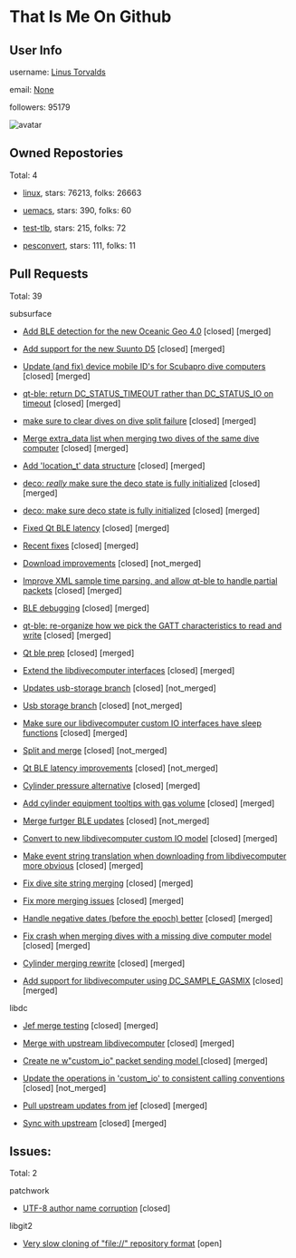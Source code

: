 # That Is Me On Github
## User Info
username: [Linus Torvalds](https://github.com/torvalds)

email: [None](None)

followers: 95179

![avatar](https://avatars0.githubusercontent.com/u/1024025?v=4 "avatar")

        
## Owned Repostories
Total: 4
        
* [linux](https://github.com/torvalds/linux), stars: 76213, folks: 26663
            
* [uemacs](https://github.com/torvalds/uemacs), stars: 390, folks: 60
            
* [test-tlb](https://github.com/torvalds/test-tlb), stars: 215, folks: 72
            
* [pesconvert](https://github.com/torvalds/pesconvert), stars: 111, folks: 11
            
## Pull Requests
Total: 39

subsurface
            
* [Add BLE detection for the new Oceanic Geo 4.0](https://github.com/Subsurface-divelog/subsurface/pull/2115) \[closed\] \[merged\]
                
* [Add support for the new Suunto D5](https://github.com/Subsurface-divelog/subsurface/pull/2095) \[closed\] \[merged\]
                
* [Update (and fix) device mobile ID's for Scubapro dive computers](https://github.com/Subsurface-divelog/subsurface/pull/2067) \[closed\] \[merged\]
                
* [qt-ble: return DC_STATUS_TIMEOUT rather than DC_STATUS_IO on timeout](https://github.com/Subsurface-divelog/subsurface/pull/2064) \[closed\] \[merged\]
                
* [make sure to clear dives on dive split failure](https://github.com/Subsurface-divelog/subsurface/pull/2058) \[closed\] \[merged\]
                
* [Merge extra_data list when merging two dives of the same dive computer](https://github.com/Subsurface-divelog/subsurface/pull/2040) \[closed\] \[merged\]
                
* [Add 'location_t' data structure](https://github.com/Subsurface-divelog/subsurface/pull/1812) \[closed\] \[merged\]
                
* [deco: _really_ make sure the deco state is fully initialized](https://github.com/Subsurface-divelog/subsurface/pull/1796) \[closed\] \[merged\]
                
* [deco: make sure deco state is fully initialized](https://github.com/Subsurface-divelog/subsurface/pull/1791) \[closed\] \[merged\]
                
* [Fixed Qt BLE latency](https://github.com/Subsurface-divelog/subsurface/pull/1414) \[closed\] \[merged\]
                
* [Recent fixes](https://github.com/Subsurface-divelog/subsurface/pull/1762) \[closed\] \[merged\]
                
* [Download improvements](https://github.com/Subsurface-divelog/subsurface/pull/1757) \[closed\] \[not_merged\]
                
* [Improve XML sample time parsing, and allow qt-ble to handle partial packets](https://github.com/Subsurface-divelog/subsurface/pull/1723) \[closed\] \[merged\]
                
* [BLE debugging](https://github.com/Subsurface-divelog/subsurface/pull/1720) \[closed\] \[merged\]
                
* [qt-ble: re-organize how we pick the GATT characteristics to read and write](https://github.com/Subsurface-divelog/subsurface/pull/1717) \[closed\] \[merged\]
                
* [Qt ble prep](https://github.com/Subsurface-divelog/subsurface/pull/1712) \[closed\] \[merged\]
                
* [Extend the libdivecomputer interfaces](https://github.com/Subsurface-divelog/subsurface/pull/1632) \[closed\] \[merged\]
                
* [Updates usb-storage branch](https://github.com/Subsurface-divelog/subsurface/pull/1606) \[closed\] \[not_merged\]
                
* [Usb storage branch](https://github.com/Subsurface-divelog/subsurface/pull/1604) \[closed\] \[not_merged\]
                
* [Make sure our libdivecomputer custom IO interfaces have sleep functions](https://github.com/Subsurface-divelog/subsurface/pull/1506) \[closed\] \[merged\]
                
* [Split and merge](https://github.com/Subsurface-divelog/subsurface/pull/1451) \[closed\] \[not_merged\]
                
* [Qt BLE latency improvements](https://github.com/Subsurface-divelog/subsurface/pull/1413) \[closed\] \[not_merged\]
                
* [Cylinder pressure alternative](https://github.com/Subsurface-divelog/subsurface/pull/826) \[closed\] \[merged\]
                
* [Add cylinder equipment tooltips with gas volume](https://github.com/Subsurface-divelog/subsurface/pull/155) \[closed\] \[merged\]
                
* [Merge furtger BLE updates](https://github.com/Subsurface-divelog/subsurface/pull/459) \[closed\] \[not_merged\]
                
* [Convert to new libdivecomputer custom IO model](https://github.com/Subsurface-divelog/subsurface/pull/452) \[closed\] \[merged\]
                
* [Make event string translation when downloading from libdivecomputer more obvious](https://github.com/Subsurface-divelog/subsurface/pull/164) \[closed\] \[merged\]
                
* [Fix dive site string merging](https://github.com/Subsurface-divelog/subsurface/pull/214) \[closed\] \[merged\]
                
* [Fix more merging issues](https://github.com/Subsurface-divelog/subsurface/pull/213) \[closed\] \[merged\]
                
* [Handle negative dates (before the epoch) better](https://github.com/Subsurface-divelog/subsurface/pull/210) \[closed\] \[merged\]
                
* [Fix crash when merging dives with a missing dive computer model](https://github.com/Subsurface-divelog/subsurface/pull/208) \[closed\] \[merged\]
                
* [Cylinder merging rewrite](https://github.com/Subsurface-divelog/subsurface/pull/195) \[closed\] \[merged\]
                
* [Add support for libdivecomputer using DC_SAMPLE_GASMIX](https://github.com/Subsurface-divelog/subsurface/pull/163) \[closed\] \[merged\]
                
libdc
            
* [Jef merge testing](https://github.com/Subsurface-divelog/libdc/pull/16) \[closed\] \[merged\]
                
* [Merge with upstream libdivecomputer](https://github.com/Subsurface-divelog/libdc/pull/14) \[closed\] \[merged\]
                
* [Create ne w"custom_io" packet sending model ](https://github.com/Subsurface-divelog/libdc/pull/7) \[closed\] \[merged\]
                
* [Update the operations in 'custom_io' to consistent calling conventions](https://github.com/Subsurface-divelog/libdc/pull/8) \[closed\] \[not_merged\]
                
* [Pull upstream updates from jef](https://github.com/Subsurface-divelog/libdc/pull/2) \[closed\] \[merged\]
                
* [Sync with upstream](https://github.com/Subsurface-divelog/libdc/pull/1) \[closed\] \[merged\]
                
## Issues:
Total: 2
        
patchwork
            
* [UTF-8 author name corruption](https://github.com/getpatchwork/patchwork/issues/194) \[closed\]
                
libgit2
            
* [Very slow cloning of "file://" repository format](https://github.com/libgit2/libgit2/issues/2836) \[open\]
                